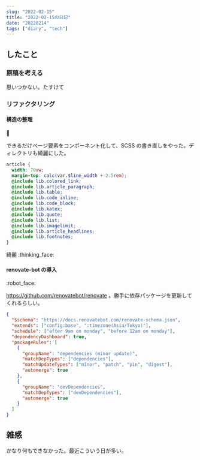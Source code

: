 ```yaml
---
slug: "2022-02-15"
title: "2022-02-15の日記"
date: "20220214"
tags: ["diary", "tech"]
---
```


## したこと

### 原稿を考える

思いつかない。たすけて

### リファクタリング

#### 構造の整理

:broom:

できるだけページ要素をコンポーネント化して、SCSS の書き直しをやった。ディレクトリも綺麗にした。

```scss
article {
  width: 70vw;
  margin-top: calc(var.$line_width + 2.5rem);
  @include lib.colored_link;
  @include lib.article_paragraph;
  @include lib.table;
  @include lib.code_inline;
  @include lib.code_block;
  @include lib.katex;
  @include lib.quote;
  @include lib.list;
  @include lib.imagelimit;
  @include lib.article_headlines;
  @include lib.footnotes;
}
```

綺麗 :thinking_face:

#### renovate-bot の導入

:robot_face:

https://github.com/renovatebot/renovate 。勝手に依存パッケージを更新してくれるらしい。

```json
{
  "$schema": "https://docs.renovatebot.com/renovate-schema.json",
  "extends": ["config:base", ":timezone(Asia/Tokyo)"],
  "schedule": ["after 9am on monday", "before 12am on monday"],
  "dependencyDashboard": true,
  "packageRules": [
    {
      "groupName": "dependencies (minor update)",
      "matchDepTypes": ["dependencies"],
      "matchUpdateTypes": ["minor", "patch", "pin", "digest"],
      "automerge": true
    },
    {
      "groupName": "devDependencies",
      "matchDepTypes": ["devDependencies"],
      "automerge": true
    }
  ]
}
```

## 雑感

かなり何もできなかった。最近こういう日が多い。
